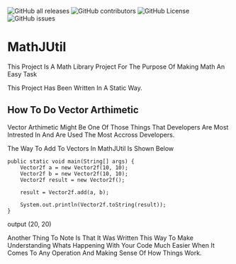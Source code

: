 ![GitHub all releases](https://img.shields.io/github/downloads/CoolDuderCoder/MathJUtil/total?logo=GitHub)
![GitHub contributors](https://img.shields.io/github/contributors/CoolDuderCoder/MathJUtil?logo=GitHub)
![GitHub License](https://img.shields.io/github/license/CoolDuderCoder/MathJUtil?logo=GitHub)
![GitHub issues](https://img.shields.io/github/issues/CoolDuderCoder/MathJUtil?logo=GitHub)


# MathJUtil

This Project Is A Math Library Project For The Purpose Of Making Math An Easy Task

This Project Has Been Written In A Static Way.

## How To Do Vector Arthimetic
Vector Arthimetic Might Be One Of Those Things That Developers Are Most Intrested In And Are Used The Most Accross Developers.

The Way To Add To Vectors In MathJUtil Is Shown Below



	public static void main(String[] args) {
		Vector2f a = new Vector2f(10, 10);
		Vector2f b = new Vector2f(10, 10);
		Vector2f result = new Vector2f();
		
		result = Vector2f.add(a, b);
		
		System.out.println(Vector2f.toString(result));
	}

output (20, 20)

Another Thing To Note Is That It Was Written This Way To Make Understanding Whats Happening With Your Code Much Easier When It Comes To Any Operation And Making Sense Of How Things Work.
